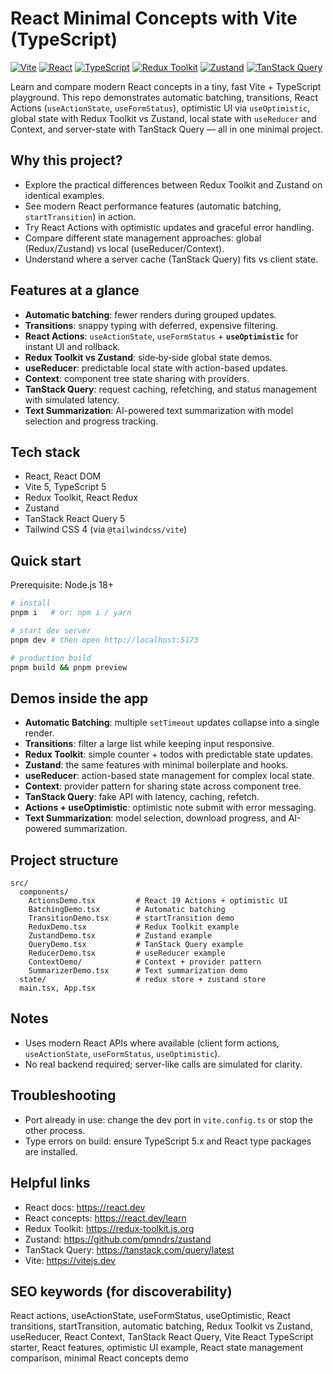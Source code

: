 # React Minimal Concepts with Vite (TypeScript)

[![Vite](https://img.shields.io/badge/build-vite_5-646CFF.svg)](https://vitejs.dev)
[![React](https://img.shields.io/badge/react-modern-61DAFB.svg)](https://react.dev)
[![TypeScript](https://img.shields.io/badge/typescript-5.x-3178C6.svg)](https://www.typescriptlang.org/)
[![Redux Toolkit](https://img.shields.io/badge/redux_toolkit-2.x-764ABC.svg)](https://redux-toolkit.js.org/)
[![Zustand](https://img.shields.io/badge/zustand-4.x-000.svg)](https://github.com/pmndrs/zustand)
[![TanStack Query](https://img.shields.io/badge/tanstack_query-5.x-FF4154.svg)](https://tanstack.com/query/latest)

Learn and compare modern React concepts in a tiny, fast Vite + TypeScript playground. This repo demonstrates automatic batching, transitions, React Actions (`useActionState`, `useFormStatus`), optimistic UI via `useOptimistic`, global state with Redux Toolkit vs Zustand, local state with `useReducer` and Context, and server-state with TanStack Query — all in one minimal project.

## Why this project?
- Explore the practical differences between Redux Toolkit and Zustand on identical examples.
- See modern React performance features (automatic batching, `startTransition`) in action.
- Try React Actions with optimistic updates and graceful error handling.
- Compare different state management approaches: global (Redux/Zustand) vs local (useReducer/Context).
- Understand where a server cache (TanStack Query) fits vs client state.

## Features at a glance
- **Automatic batching**: fewer renders during grouped updates.
- **Transitions**: snappy typing with deferred, expensive filtering.
- **React Actions**: `useActionState`, `useFormStatus` + **`useOptimistic`** for instant UI and rollback.
- **Redux Toolkit vs Zustand**: side‑by‑side global state demos.
- **useReducer**: predictable local state with action-based updates.
- **Context**: component tree state sharing with providers.
- **TanStack Query**: request caching, refetching, and status management with simulated latency.
- **Text Summarization**: AI-powered text summarization with model selection and progress tracking.

## Tech stack
- React, React DOM
- Vite 5, TypeScript 5
- Redux Toolkit, React Redux
- Zustand
- TanStack React Query 5
- Tailwind CSS 4 (via `@tailwindcss/vite`)

## Quick start
Prerequisite: Node.js 18+

```bash
# install
pnpm i   # or: npm i / yarn

# start dev server
pnpm dev # then open http://localhost:5173

# production build
pnpm build && pnpm preview
```

## Demos inside the app
- **Automatic Batching**: multiple `setTimeout` updates collapse into a single render.
- **Transitions**: filter a large list while keeping input responsive.
- **Redux Toolkit**: simple counter + todos with predictable state updates.
- **Zustand**: the same features with minimal boilerplate and hooks.
- **useReducer**: action-based state management for complex local state.
- **Context**: provider pattern for sharing state across component tree.
- **TanStack Query**: fake API with latency, caching, refetch.
- **Actions + useOptimistic**: optimistic note submit with error messaging.
- **Text Summarization**: model selection, download progress, and AI-powered summarization.

## Project structure
```
src/
  components/
    ActionsDemo.tsx         # React 19 Actions + optimistic UI
    BatchingDemo.tsx        # Automatic batching
    TransitionDemo.tsx      # startTransition demo
    ReduxDemo.tsx           # Redux Toolkit example
    ZustandDemo.tsx         # Zustand example
    QueryDemo.tsx           # TanStack Query example
    ReducerDemo.tsx         # useReducer example
    ContextDemo/            # Context + provider pattern
    SummarizerDemo.tsx      # Text summarization demo
  state/                    # redux store + zustand store
  main.tsx, App.tsx
```

## Notes
- Uses modern React APIs where available (client form actions, `useActionState`, `useFormStatus`, `useOptimistic`).
- No real backend required; server-like calls are simulated for clarity.

## Troubleshooting
- Port already in use: change the dev port in `vite.config.ts` or stop the other process.
- Type errors on build: ensure TypeScript 5.x and React type packages are installed.

## Helpful links
- React docs: https://react.dev
- React concepts: https://react.dev/learn
- Redux Toolkit: https://redux-toolkit.js.org
- Zustand: https://github.com/pmndrs/zustand
- TanStack Query: https://tanstack.com/query/latest
- Vite: https://vitejs.dev

## SEO keywords (for discoverability)
React actions, useActionState, useFormStatus, useOptimistic, React transitions, startTransition, automatic batching, Redux Toolkit vs Zustand, useReducer, React Context, TanStack React Query, Vite React TypeScript starter, React features, optimistic UI example, React state management comparison, minimal React concepts demo